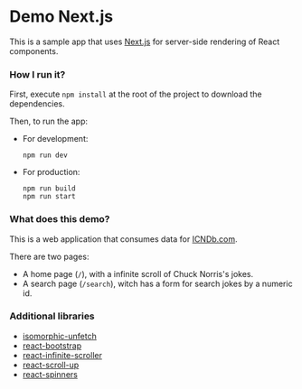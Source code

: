 # Demo Next.js

This is a sample app that uses [Next.js](https://github.com/zeit/next.js) for server-side rendering of React components.

### How I run it?

First, execute `npm install` at the root of the project to download the dependencies.

Then, to run the app:

- For development:

    ``` 
    npm run dev
    ```
- For production:

    ``` 
    npm run build
    npm run start
    ```

### What does this demo?

This is a web application that consumes data for [ICNDb.com](http://www.icndb.com/api/).

There are two pages:

- A home page (`/`), with a infinite scroll of Chuck Norris's jokes.
- A search page (`/search`), witch has a form for search jokes by a numeric id. 


### Additional libraries

- [isomorphic-unfetch](https://github.com/developit/unfetch)
- [react-bootstrap](https://github.com/react-bootstrap/react-bootstrap)
- [react-infinite-scroller](https://github.com/CassetteRocks/react-infinite-scroller)
- [react-scroll-up](https://github.com/milosjanda/react-scroll-up)
- [react-spinners](https://github.com/davidhu2000/react-spinners)


